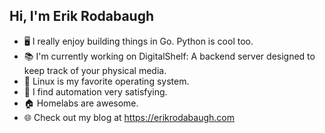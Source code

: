 ## Hi, I'm Erik Rodabaugh
- 🖥️ I really enjoy building things in Go. Python is cool too.
- 📚 I'm currently working on DigitalShelf: A backend server designed to keep track of your physical media.
- 🐧 Linux is my favorite operating system.
- 🤖 I find automation very satisfying.
- 🏠 Homelabs are awesome.
- 🌐 Check out my blog at https://erikrodabaugh.com
